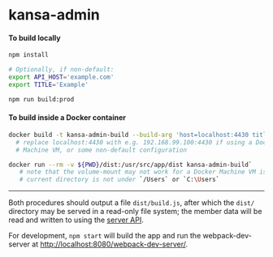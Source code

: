 # kansa-admin

#### To build locally

```sh
npm install

# Optionally, if non-default:
export API_HOST='example.com'
export TITLE='Example'

npm run build:prod
```


#### To build inside a Docker container

```sh
docker build -t kansa-admin-build --build-arg 'host=localhost:4430 title=Members' .
  # replace localhost:4430 with e.g. 192.168.99.100:4430 if using a Docker
  # Machine VM, or some non-default configuration

docker run --rm -v ${PWD}/dist:/usr/src/app/dist kansa-admin-build`
   # note that the volume-mount may not work for a Docker Machine VM is the
   # current directory is not under `/Users` or `C:\Users`
```

----

Both procedures should output a file `dist/build.js`, after which the `dist/`
directory may be served in a read-only file system; the member data will be read
and written to using the [server API](https://github.com/dublin2019/api).

For development, `npm start` will build the app and run the webpack-dev-server
at <http://localhost:8080/webpack-dev-server/>.
